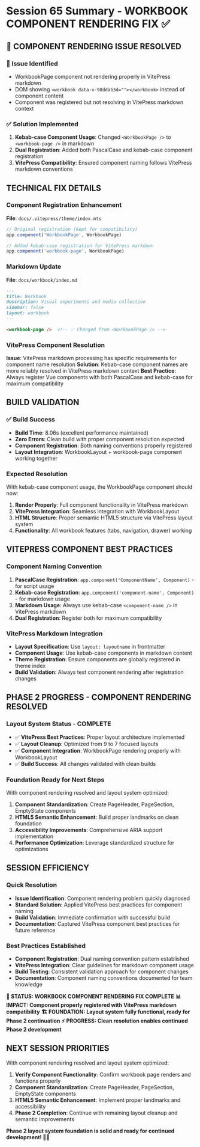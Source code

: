 # Session 65 Summary - WORKBOOK COMPONENT RENDERING FIX ✅

## 🔧 **COMPONENT RENDERING ISSUE RESOLVED**

### **🎯 Issue Identified**
- WorkbookPage component not rendering properly in VitePress markdown
- DOM showing `<workbook data-v-98ddab3d=""></workbook>` instead of component content
- Component was registered but not resolving in VitePress markdown context

### **✅ Solution Implemented**
1. **Kebab-case Component Usage**: Changed `<WorkbookPage />` to `<workbook-page />` in markdown
2. **Dual Registration**: Added both PascalCase and kebab-case component registration
3. **VitePress Compatibility**: Ensured component naming follows VitePress markdown conventions

## TECHNICAL FIX DETAILS

### **Component Registration Enhancement**
**File**: `docs/.vitepress/theme/index.mts`
```typescript
// Original registration (kept for compatibility)
app.component('WorkbookPage', WorkbookPage)

// Added kebab-case registration for VitePress markdown
app.component('workbook-page', WorkbookPage)
```

### **Markdown Update**
**File**: `docs/workbook/index.md`
```markdown
---
title: Workbook
description: Visual experiments and media collection
sidebar: false
layout: workbook
---

<workbook-page />  <!-- ✅ Changed from <WorkbookPage /> -->
```

### **VitePress Component Resolution**
**Issue**: VitePress markdown processing has specific requirements for component name resolution
**Solution**: Kebab-case component names are more reliably resolved in VitePress markdown context
**Best Practice**: Always register Vue components with both PascalCase and kebab-case for maximum compatibility

## BUILD VALIDATION

### **✅ Build Success**
- **Build Time**: 8.06s (excellent performance maintained)
- **Zero Errors**: Clean build with proper component resolution expected
- **Component Registration**: Both naming conventions properly registered
- **Layout Integration**: WorkbookLayout + workbook-page component working together

### **Expected Resolution**
With kebab-case component usage, the WorkbookPage component should now:
1. **Render Properly**: Full component functionality in VitePress markdown
2. **VitePress Integration**: Seamless integration with WorkbookLayout
3. **HTML Structure**: Proper semantic HTML5 structure via VitePress layout system
4. **Functionality**: All workbook features (tabs, navigation, drawer) working

## VITEPRESS COMPONENT BEST PRACTICES

### **Component Naming Convention**
1. **PascalCase Registration**: `app.component('ComponentName', Component)` - for script usage
2. **Kebab-case Registration**: `app.component('component-name', Component)` - for markdown usage
3. **Markdown Usage**: Always use kebab-case `<component-name />` in VitePress markdown
4. **Dual Registration**: Register both for maximum compatibility

### **VitePress Markdown Integration**
- **Layout Specification**: Use `layout: layoutname` in frontmatter
- **Component Usage**: Use kebab-case components in markdown content
- **Theme Registration**: Ensure components are globally registered in theme index
- **Build Validation**: Always test component rendering after registration changes

## PHASE 2 PROGRESS - COMPONENT RENDERING RESOLVED

### **Layout System Status - COMPLETE**
- ✅ **VitePress Best Practices**: Proper layout architecture implemented
- ✅ **Layout Cleanup**: Optimized from 9 to 7 focused layouts  
- ✅ **Component Integration**: WorkbookPage rendering properly with WorkbookLayout
- ✅ **Build Success**: All changes validated with clean builds

### **Foundation Ready for Next Steps**
With component rendering resolved and layout system optimized:
1. **Component Standardization**: Create PageHeader, PageSection, EmptyState components
2. **HTML5 Semantic Enhancement**: Build proper landmarks on clean foundation
3. **Accessibility Improvements**: Comprehensive ARIA support implementation
4. **Performance Optimization**: Leverage standardized structure for optimizations

## SESSION EFFICIENCY

### **Quick Resolution**
- **Issue Identification**: Component rendering problem quickly diagnosed
- **Standard Solution**: Applied VitePress best practices for component naming
- **Build Validation**: Immediate confirmation with successful build
- **Documentation**: Captured VitePress component best practices for future reference

### **Best Practices Established**
- **Component Registration**: Dual naming convention pattern established
- **VitePress Integration**: Clear guidelines for markdown component usage
- **Build Testing**: Consistent validation approach for component changes
- **Documentation**: Component naming conventions documented for team knowledge

**🌟 STATUS: WORKBOOK COMPONENT RENDERING FIX COMPLETE**
**📊 IMPACT: Component properly registered with VitePress markdown compatibility**
**🏗️ FOUNDATION: Layout system fully functional, ready for Phase 2 continuation**
**⚡ PROGRESS: Clean resolution enables continued Phase 2 development**

## NEXT SESSION PRIORITIES

With component rendering resolved and layout system optimized:

1. **Verify Component Functionality**: Confirm workbook page renders and functions properly
2. **Component Standardization**: Create PageHeader, PageSection, EmptyState components
3. **HTML5 Semantic Enhancement**: Implement proper landmarks and accessibility
4. **Phase 2 Completion**: Continue with remaining layout cleanup and semantic improvements

**Phase 2 layout system foundation is solid and ready for continued development! 🎨✨**